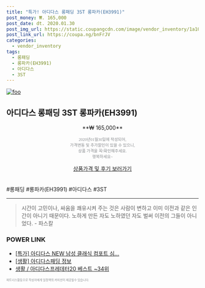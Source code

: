 ```yaml
--- 
title: "특가! 아디다스 롱패딩 3ST 롱파카(EH3991)" 
post_money: ₩. 165,000 
post_date: dt. 2020.01.30 
post_img_url: https://static.coupangcdn.com/image/vendor_inventory/1a10/c2ee140c4489ff270e4fd51db0959f662c3b7ba59b963ba47fe471698e04.jpg 
post_link_url: https://coupa.ng/bnFrJV 
categories: 
  - vendor_inventory 
tags: 
  - 롱패딩 
  - 롱파카(EH3991) 
  - 아디다스 
  - 3ST 
--- 
```

[![foo](https://static.coupangcdn.com/image/vendor_inventory/1a10/c2ee140c4489ff270e4fd51db0959f662c3b7ba59b963ba47fe471698e04.jpg)](https://coupa.ng/bnFrJV) 

## 아디다스 롱패딩 3ST 롱파카(EH3991) 
<p style="text-align: center;">**₩ 165,000**</p> 
<p style="text-align: center;"><span style="color: #898c8f; font-family: Georgia,Times,serif; font-size: 0.75em;">2020년01월30일에 작성되어, <br>가격변동 및 추가할인이 있을 수 있으니,<br> 상품 가격을 꼭!확인해주세요.<br>행복하세요~</span> 
</p>	 
<div markdown="0" style="text-align: center;"><a href="https://coupa.ng/bnFrJV" class="btn btn--success">상품가격 및 후기 보러가기</a></div> 
<br><br> 
  #롱패딩 #롱파카(EH3991) #아디다스 #3ST 
<hr> 

> 시간이 고민이나, 싸움을 쾌유시켜 주는 것은 사람이 변하고 이미 이전과 같은 인간이 아니기 때문이다. 노하게 만든 자도 노하였던 자도 벌써 이전의 그들이 아니었다. - 파스칼 


### POWER LINK

* <a href="https://blog.naver.com/sakai111/221787221606" target="_blank">[특가] 아디다스 NEW 남성 클래식 컴포트 심...</a>
* <a href="https://blog.naver.com/santokki14/221768672166" target="_blank"> [생활] 아디다스패딩 정보 </a>
* <a href="https://blog.naver.com/santokki14/221782006440" target="_blank">생활 / 아디다스프레데터20 베스트 ~34위</a>

<span style="color: #898c8f; font-family: Georgia,Times,serif; font-size: 0.55em;">파트너스활동으로 작성자에게 일정액의 커미션이 제공될수 있습니다.</span> 

